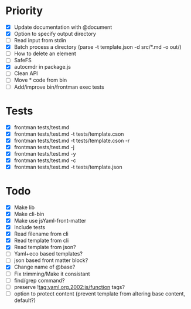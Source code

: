 # Priority
- [x] Update documentation with @document
- [x] Option to specify output directory
- [ ] Read input from stdin
- [x] Batch process a directory (parse -t template.json -d src/*.md -o out/)
- [ ] How to delete an element
- [ ] SafeFS
- [x] autocmdr in package.js
- [ ] Clean API
- [ ] Move * code from bin
- [ ] Add/improve bin/frontman exec tests

# Tests
- [x] frontman tests/test.md
- [x] frontman tests/test.md -t tests/template.cson
- [x] frontman tests/test.md -t tests/template.cson -r
- [x] frontman tests/test.md -j
- [x] frontman tests/test.md -y
- [x] frontman tests/test.md -c
- [x] frontman tests/test.md -t tests/template.json

# Todo
- [x] Make lib
- [x] Make cli-bin
- [x] Make use jsYaml-front-matter
- [x] Include tests
- [x] Read filename from cli
- [x] Read template from cli
- [x] Read template from json?
- [ ] Yaml+eco based templates?
- [ ] json based front matter block?
- [x] Change name of @base?
- [ ] Fix trimming/Make it consistant
- [ ] find/grep command?
- [ ] preserve !<tag:yaml.org,2002:js/function> tags?
- [ ] option to protect content (prevent template from altering base content, default?)
